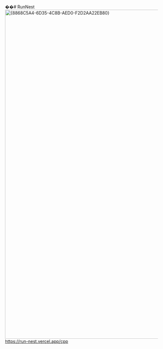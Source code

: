 ��#   R u n N e s t 
 <img width="1920" height="1080" alt="{8868C5A4-6D35-4C8B-AED0-F2D2AA22EB80}" src="https://github.com/user-attachments/assets/f5b450f3-78f5-43b6-a7a8-c573ede899a6" />
https://run-nest.vercel.app/cpp

 
